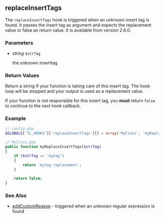 replaceInsertTags
-----------------

The ```replaceInsertTags``` hook is triggered when an unknown insert tag is found. It passes the insert tag as argument and expects the replacement value or false as return value. It is available from version 2.6.0.


### Parameters ###

- *string* ```$strTag```

	the unknown inserttag


### Return Values ###

Return a string if your function is taking care of this insert tag. The hook loop will be stopped and your output is used as a replacement value.

If your function is not responsible for this insert tag, you **must** return ```false``` to continue to the next hook callback.


### Example ###

```php
// config.php
$GLOBALS['TL_HOOKS']['replaceInsertTags'][] = array('MyClass', 'myReplaceInsertTags');
 
// MyClass.php
public function myReplaceInsertTags($strTag)
{
    if ($strTag == 'mytag')
    {
        return 'mytag replacement';
    }
 
    return false;
}
``` 


### See Also ###

- [addCustomRegexp](hooks/addCustomRegexp.html) - triggered when an unknown regular expression is found
